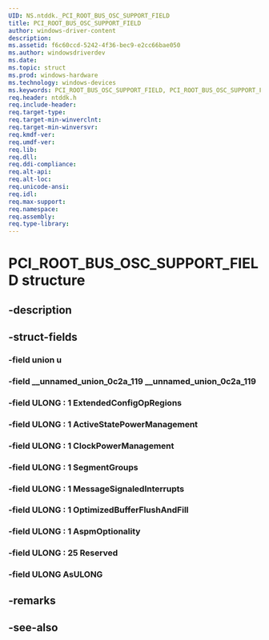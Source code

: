```yaml
---
UID: NS.ntddk._PCI_ROOT_BUS_OSC_SUPPORT_FIELD
title: PCI_ROOT_BUS_OSC_SUPPORT_FIELD
author: windows-driver-content
description: 
ms.assetid: f6c60ccd-5242-4f36-bec9-e2cc66bae050
ms.author: windowsdriverdev
ms.date: 
ms.topic: struct
ms.prod: windows-hardware
ms.technology: windows-devices
ms.keywords: PCI_ROOT_BUS_OSC_SUPPORT_FIELD, PCI_ROOT_BUS_OSC_SUPPORT_FIELD, *PPCI_ROOT_BUS_OSC_SUPPORT_FIELD
req.header: ntddk.h
req.include-header:
req.target-type:
req.target-min-winverclnt:
req.target-min-winversvr:
req.kmdf-ver:
req.umdf-ver:
req.lib:
req.dll:
req.ddi-compliance:
req.alt-api:
req.alt-loc:
req.unicode-ansi:
req.idl:
req.max-support:
req.namespace:
req.assembly:
req.type-library:
---
```


# PCI_ROOT_BUS_OSC_SUPPORT_FIELD structure

## -description



## -struct-fields

### -field union u			
 	
### -field __unnamed_union_0c2a_119 __unnamed_union_0c2a_119			
 	
### -field ULONG  : 1 ExtendedConfigOpRegions			
 	
### -field ULONG  : 1 ActiveStatePowerManagement			
 	
### -field ULONG  : 1 ClockPowerManagement			
 	
### -field ULONG  : 1 SegmentGroups			
 	
### -field ULONG  : 1 MessageSignaledInterrupts			
 	
### -field ULONG  : 1 OptimizedBufferFlushAndFill			
 	
### -field ULONG  : 1 AspmOptionality			
 	
### -field ULONG  : 25 Reserved			
 	
### -field ULONG AsULONG			
 	
## -remarks

## -see-also